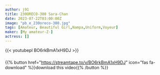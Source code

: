 ```yaml
---
author: j91
title: 230ORECO-380 Sara-Chan
date: 2023-07-22T03:00:00Z
image: "pb_e_230oreco-380.jpg"
tags: [Amateur, Beautiful Girl,Nampa,Uniform,Voyeur]
maker: [My amateur-Z-]
actress: []
---
```



{{< youtubepl BO6rkBmA1xH9DJ >}}
###

{{% button href="https://streamtape.to/v/BO6rkBmA1xH9DJ" icon="fas fa-download" %}}download this video{{% /button %}}

